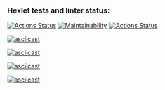 ### Hexlet tests and linter status:
[![Actions Status](https://github.com/de-euforie/frontend-project-lvl1/workflows/hexlet-check/badge.svg)](https://github.com/de-euforie/frontend-project-lvl1/actions) [![Maintainability](https://api.codeclimate.com/v1/badges/a99a88d28ad37a79dbf6/maintainability)](https://codeclimate.com/github/codeclimate/codeclimate/maintainability) [![Actions Status](https://github.com/de-euforie/frontend-project-lvl1/workflows/eslint-check/badge.svg)](https://github.com/de-euforie/frontend-project-lvl1/actions)

[![asciicast](https://asciinema.org/a/IXC5L8TQiOMcCGdeK91NDsgAn.svg)](https://asciinema.org/a/IXC5L8TQiOMcCGdeK91NDsgAn)

[![asciicast](https://asciinema.org/a/nUQZNfbm01UOq6auk6I4r5T3A.svg)](https://asciinema.org/a/nUQZNfbm01UOq6auk6I4r5T3A)

[![asciicast](https://asciinema.org/a/z1OXcuW9wRVSso4DKsTjSheuq.svg)](https://asciinema.org/a/z1OXcuW9wRVSso4DKsTjSheuq)

[![asciicast](https://asciinema.org/a/P2yucjnqNbw0c4E4zFU39qoC6.svg)](https://asciinema.org/a/P2yucjnqNbw0c4E4zFU39qoC6)